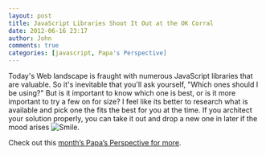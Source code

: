 ```yaml
---
layout: post
title: JavaScript Libraries Shoot It Out at the OK Corral
date: 2012-06-16 23:17
author: John
comments: true
categories: [javascript, Papa's Perspective]
---
```

<p>Today's Web landscape is fraught with numerous JavaScript libraries that are valuable. So it's inevitable that you'll ask yourself, "Which ones should I be using?" But is it important to know which one is best, or is it more important to try a few on for size? I feel like its better to research what is available and pick one the fits the best for you at the time. If you architect your solution properly, you can take it out and drop a new one in later if the mood arises <img style="border-bottom-style: none; border-left-style: none; border-top-style: none; border-right-style: none" class="wlEmoticon wlEmoticon-smile" alt="Smile" src="/wp-content/uploads/media/Windows-Live-Writer/JavaScript-Libraries-Shoot-It-Out-at-the_10EB4/wlEmoticon-smile_2.png">.  <p>Check out this <a href="http://visualstudiomagazine.com/articles/2012/06/01/gunfight-at-the-ok-corral-javascript-libraries.aspx">month’s Papa’s Perspective for more</a>.</p>

